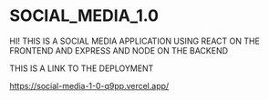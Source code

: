 # SOCIAL_MEDIA_1.0


HI! THIS IS A SOCIAL MEDIA APPLICATION USING REACT ON THE FRONTEND AND EXPRESS AND NODE ON THE BACKEND

THIS IS A LINK TO THE DEPLOYMENT

<a>https://social-media-1-0-q9pp.vercel.app/</a>
